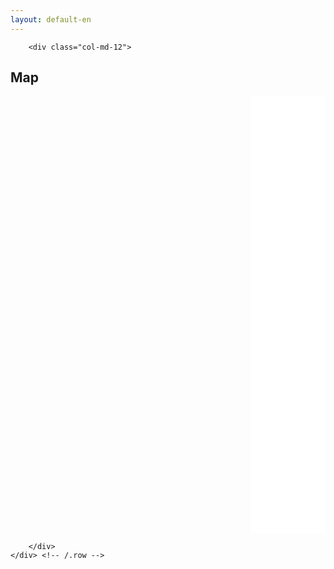 ```yaml
---
layout: default-en
---
```

  <!-- Leaflet -->
   <link rel="stylesheet" href="https://unpkg.com/leaflet@1.9.4/dist/leaflet.css"
     integrity="sha256-p4NxAoJBhIIN+hmNHrzRCf9tD/miZyoHS5obTRR9BMY="
     crossorigin=""/>
   <script src="https://unpkg.com/leaflet@1.9.4/dist/leaflet.js"
     integrity="sha256-20nQCchB9co0qIjJZRGuk2/Z9VM+kNiyxNV1lvTlZBo="
     crossorigin=""></script>
     
   <style>
   #mapmenu {background: white; font-size:0.8em;padding:1em;}
   #mapmenu ul { margin:0px; padding:0px; }
   #mapmenu ul li { list-style-type:none;; }
   .colorsquare { width: 32px; height:20px;background:green;display:inline-block;margin-right:1em; }
   .icon {}
   </style>
     
     
<div class='container'>
     <div class="row">
	      
		<div class="col-md-12">
<h2>Map</h2>

<div id="mapframe" style="display:flex;flex-wrap:nowrap;">
<div id="map" style="width:80%;height:700px;"></div>
<div id="mapmenu" style="width:20%">
  <ul></ul>
</div>
</div>
<script>

jQuery(document).ready(function(){


var colors = ["#df0119","#3d3d3d","#a53636","#d7b58a","#649d9f","#f28258","#106a10","#f28e10","#91b991","#51478d","#2b92f2","#d4a42d","#aec0d8"];

const myCustomColour = '#700'





var locs = [];

const osm = L.tileLayer('https://tile.openstreetmap.org/{z}/{x}/{y}.png', {
	maxZoom: 19,
	attribution: '&copy; <a href="http://www.openstreetmap.org/copyright">OpenStreetMap</a>'
});

const map = L.map('map', {
	center: [17.197435967112632, -95.60086982775229],
	zoom: 6,
	layers: [osm]
});

jQuery.getJSON("/translating-mesoamerica/assets/locations.json", function( data ) {
  jQuery.each(data, function(i,v){
  


var markerHtmlStyles = `
  background-color: ${colors[i]};
  width: 2rem;
  height: 2rem;
  display: block;
  left: -1rem;
  top: -1rem;
  position: relative;
  border-radius: 2rem 2rem 0;
  transform: rotate(45deg);
  border: 1px solid #FFFFFF`

var myIcon = L.divIcon({className: "my-custom-pin",iconAnchor: [0, 24],labelAnchor: [-6, 0],popupAnchor: [0, -36],html: `<span style="${markerHtmlStyles}" />`})

     jQuery("#mapmenu ul").append("<li><span class='colorsquare'></span>"+v.layer+"</li>");
  
  
      jQuery.each(v.locations, function(j,k){
         var latlng = k.coordinates.split(',');
         L.marker(latlng, { icon: myIcon }).bindPopup(k.title).addTo(map);
      });
      
  });

});


});





</script>
  
		</div>
	</div> <!-- /.row -->
</div> <!-- /.container -->


